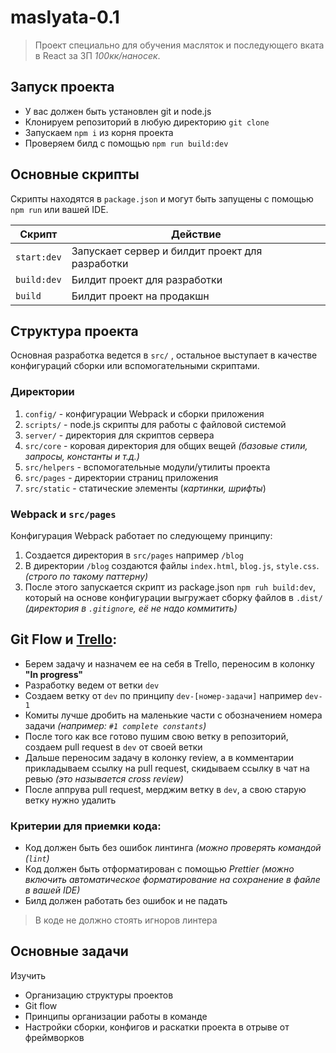 # maslyata-0.1

> Проект специально для обучения масляток и последующего вката в React за ЗП *100кк/наносек*.

## Запуск проекта

-   У вас должен быть установлен git и node.js
-   Клонируем репозиторий в любую директорию `git clone`
-   Запускаем `npm i` из корня проекта
-   Проверяем билд с помощью `npm run build:dev`

## Основные скрипты

Скрипты находятся в `package.json` и могут быть запущены с помощью `npm run` или вашей IDE.

|Скрипт                          |Действие                    |
|-------------------------------|-----------------------------|
|`start:dev`            | Запускает сервер и билдит проект для разработки |
|`build:dev`            |Билдит проект для разработки |
|`build`|Билдит проект на продакшн |

## Структура проекта

Основная разработка ведется в `src/` , остальное выступает в качестве конфигураций сборки или вспомогательными скриптами.

### Директории

1.  `config/` - конфигурации Webpack и сборки приложения
2.  `scripts/` - node.js скрипты для работы с файловой системой
3.  `server/` - директория для скриптов сервера
4.  `src/core` - коровая директория для общих вещей *(базовые стили, запросы, константы и т.д.)*
5.  `src/helpers` - вспомогательные модули/утилиты проекта
6.  `src/pages` - директории страниц приложения
7.  `src/static` - статические элементы (*картинки, шрифты*)

### Webpack и `src/pages`

Конфигурация Webpack работает по следующему принципу:

1.  Создается директория в `src/pages` например `/blog`
2.  В директории `/blog` создаются файлы `index.html`, `blog.js`, `style.css`. *(строго по такому паттерну)*
3.  После этого запускается скрипт из package.json `npm ruh build:dev`, который на основе конфигурации выгружает сборку файлов в `.dist/` *(директория в `.gitignore`, её не надо коммитить)*

## Git Flow и [Trello](https://trello.com/b/VjC842oQ/%D0%BC%D0%B0%D1%81%D0%BB%D1%8F%D1%82%D0%B0):

-   Берем задачу и назначем ее на себя в Trello, переносим в колонку **"In progress"**
-   Разработку ведем от ветки `dev`
-   Создаем ветку от `dev` по принципу `dev-[номер-задачи]` например `dev-1`
-   Комиты лучше дробить на маленькие части с обозначением номера задачи *(например: `#1 complete constants`)*
-   После того как все готово пушим свою ветку в репозиторий, создаем pull request в `dev` от своей ветки
-   Дальше переносим задачу в колонку review, а в комментарии прикладываем ссылку на pull request, скидываем ссылку в чат на ревью *(это называется cross review)*
-   После аппрува pull request, мерджим ветку в `dev`, а свою старую ветку нужно удалить

### Критерии для приемки кода:

-   Код должен быть без ошибок линтинга *(можно проверять командой (`lint`)*
-   Код должен быть отформатирован с помощью *Prettier* *(можно включить автоматическое форматирование на сохранение в файле в вашей IDE)*
-   Билд должен работать без ошибок и не падать

> В коде не должно стоять игноров линтера

## Основные задачи

Изучить
-   Организацию структуры проектов
-   Git flow
-   Принципы организации работы в команде
-   Настройки сборки, конфигов и раскатки проекта в отрыве от фреймворков
